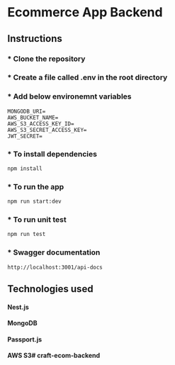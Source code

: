 # Ecommerce App Backend

## Instructions

###                     * Clone the repository

###                     * Create a file called .env in the root directory

###                     * Add below environemnt variables

```
MONGODB_URI=
AWS_BUCKET_NAME=
AWS_S3_ACCESS_KEY_ID=
AWS_S3_SECRET_ACCESS_KEY=
JWT_SECRET=
```

###                     * To install dependencies

```bash
npm install
```

###                     * To run the app

```bash
npm run start:dev
```

###                     * To run unit test

```bash
npm run test 
```

###        * Swagger documentation

````
http://localhost:3001/api-docs
````

## Technologies used

#### Nest.js

#### MongoDB

#### Passport.js

#### AWS S3# craft-ecom-backend

